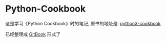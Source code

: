# Python-Cookbook

这是学习《Python Cookbook》时的笔记, 原书的地址是: [python3-cookbook](http://python3-cookbook.readthedocs.io/zh_CN/latest/)

已经整理成 [GitBook](https://l1nwatch.gitbooks.io/python-cookbook/content/) 形式了
